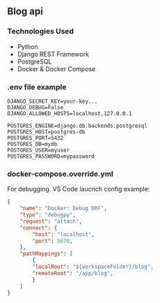 ## Blog api

### Technologies Used
- Python
- Django REST Framework
- PostgreSQL
- Docker & Docker Compose

### .env file example
```dosini
DJANGO_SECRET_KEY=your-key...
DJANGO_DEBUG=False
DJANGO_ALLOWED_HOSTS=localhost,127.0.0.1

POSTGRES_ENGINE=django.db.backends.postgresql
POSTGRES_HOST=postgres-db
POSTGRES_PORT=5432
POSTGRES_DB=mydb
POSTGRES_USER=myuser
POSTGRES_PASSWORD=mypassword
```

### docker-compose.override.yml
For debugging. VS Code laucnch config example:
```json
{
    "name": "Docker: Debug DRF",
    "type": "debugpy",
    "request": "attach",
    "connect": {
        "host": "localhost",
        "port": 5678,
    },
    "pathMappings": [
        {
        "localRoot": "${workspaceFolder}/blog",
        "remoteRoot": "/app/blog",
        }
    ]
}
```